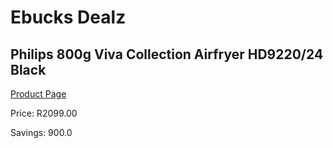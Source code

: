 
# Ebucks Dealz
## Philips 800g Viva Collection Airfryer HD9220/24 Black
[Product Page](https://www.ebucks.com/web/shop/productSelected.do?prodId=1161837968&catId=1157659933)

Price: R2099.00

Savings: 900.0


	